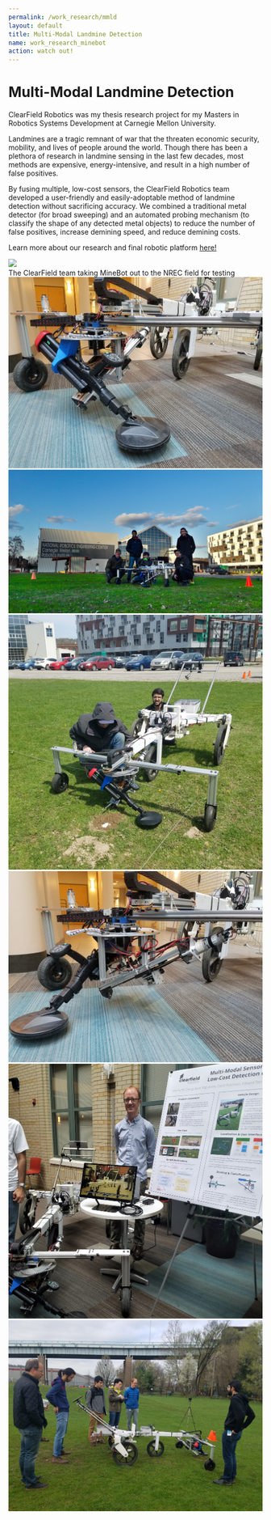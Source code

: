 ```yaml
---
permalink: /work_research/mmld
layout: default
title: Multi-Modal Landmine Detection
name: work_research_minebot
action: watch out!
---
```

# Multi-Modal Landmine Detection

ClearField Robotics was my thesis research project for my Masters in Robotics Systems Development at Carnegie Mellon University.

Landmines are a tragic remnant of war that the threaten economic security, mobility, and lives of people around the world. Though there has been a plethora of research in landmine sensing in the last few decades, most methods are expensive, energy-intensive, and result in a high number of false positives. 

By fusing multiple, low-cost sensors, the ClearField Robotics team developed a user-friendly and easily-adoptable method of landmine detection without sacrificing accuracy. We combined a traditional metal detector (for broad sweeping) and an automated probing mechanism (to classify the shape of any detected metal objects) to reduce the number of false positives, increase demining speed, and reduce demining costs.

Learn more about our research and final robotic platform <a href="https://mrsdprojects.ri.cmu.edu/2017teamb/">here!</a>


<div class="row">
    <div class="column">
        <div class="container">
            <img src="../assets/images/work_research/Minebot/mb_1.jpg">
            <div class="overlay">
                <div class="text_small">The ClearField team taking MineBot out to the NREC field for testing</div>
            </div>
        </div>
        <img src="../assets/images/work_research/Minebot/mb_4.jpg">
        <img src="../assets/images/work_research/Minebot/mb_7.jpg">
    </div>
    <div class="column">
        <img src="../assets/images/work_research/Minebot/mb_2.jpg">
        <img src="../assets/images/work_research/Minebot/mb_5.jpg">
    </div>
     <div class="column">
        <img src="../assets/images/work_research/Minebot/mb_3.jpg">
        <img src="../assets/images/work_research/Minebot/mb_6.jpg">
    </div>
</div>